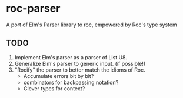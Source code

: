 # roc-parser
A port of Elm's Parser library to roc, empowered by Roc's type system





## TODO

  1. Implement Elm's parser as a parser of List U8.
  2. Generalize Elm's parser to generic input. (if possible!)
  3. "Rocify" the parser to better match the idioms of Roc.
      - Accumulate errors bit by bit?
      - combinators for backpassing notation?
      - Clever types for context?
